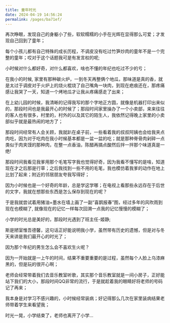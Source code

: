 ```yaml
---
title: 童年时光
date: 2024-04-19 14:56:24
permalink: /pages/ba71ef/
---
```


再次睁眼，发现自己的身躯小了些，软软糯糯的小手在光辉在显得那么可爱；才发现自己回到了童年；

每个小孩儿都有自己特殊的成长历程，不调皮没有吃过竹笋炒肉的童年不是一个完整的童年；哎对于这个话题我可是有发言权的呢;

小时候对什么都好奇，对什么都喜欢，啥也不懂的年纪也吃过不少的亏；

在我小的时候, 家里有那种碳火炉，一到冬天再整俩个地瓜，那味道是真的香，就是太过于调皮对于火炉上的烧火棍烧了自己嘴角一块肉，到现在疤痕还在，那疼痛感让我哭了一天，知道一个烤地瓜才让我从疼痛感走了出来；

在上幼儿园的时候，我清晰的记得我写的那个字地正方圆，就像是机器打印出来似的，那段时间也是我最开心的时候了；那段时间家里操办了一个小卖部，来来往往的客人也有很多，村里的，村外的以及其它的陌生人，我依然记得晚上家里的小卖部似乎就是最热闹的地方了；

那段时间经常有人会关顾，我就趴在桌子前，一些看着我的叔叔阿姨也会给我夹点肉吃，因为对于吃肉在我小时候基本都是一盆一盆的吃；就是那种脊骨肉剁碎一点类似于肉夹馍的那种肉，在整一点香油，陈醋再搞点酸然后拌一拌那个味道真是一绝!

那段时间我看见我爹用那个毛笔写字我也觉得好奇，因为我看不懂写的是啥，知道现在才之后那是行草；之后我找到一些不用的毛笔，我也模仿着我爹的动作在地上比划了起来；附近的邻居朋友夸我写得好；

因为小时候也是一个好奇的年龄，总是学这学哪；在电视上看那些永远存在于后世的文字，我就在想那些东西是怎么保存到现在的呢？

于是我就尝试着用猪油+墨水在墙上画了一副“喜鹊报春”图，经过多年的风吹雨到现在也模糊了, 就像现在的记忆一样每次回溯一点我的记忆慢慢的模糊了；

小学的时光总是美好的，那段时光遇到了班主任-姬静; 

斯是陋室惟吾德馨，这句话正好能说明我小学，虽然带有历史的遗憾，但是对与冬天来讲是我们最开心的时光了；

因为那个年纪的男生怎么会不喜欢生火呢？

因为一开始就是一上午的时间，结果不重要重要的是过程，虽然每个人脸上乌漆麻黑的，但是玩的很开心啊；

老师会经常带着我们去音乐教室听歌，其实那个音乐教室就是一间小房子，正好能站下我们的大小，那段时间QQ非常的流行，于是就趁着我的眼睛好将老师的号码记了再来；

我本身是对学习不感兴趣的，小时候经常装病；好记得那么几次在家里装病结果老师带着学生来看望我；

时光一晃，小学结束了，老师也离开了小学...
